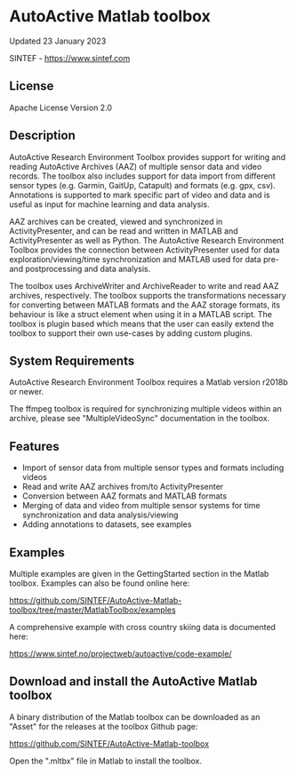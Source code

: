 # AutoActive Matlab toolbox
Updated 23 January 2023

SINTEF - https://www.sintef.com

## License
Apache License Version 2.0

## Description
AutoActive Research Environment Toolbox provides support for writing and reading AutoActive Archives (AAZ) of multiple sensor data and video records. The toolbox also includes support for data import from different sensor types (e.g. Garmin, GaitUp, Catapult) and formats (e.g. gpx, csv). Annotations is supported to mark specific part of video and data and is useful as input for machine learning and data analysis.

AAZ archives can be created, viewed and synchronized in ActivityPresenter, and can be read and written in MATLAB and ActivityPresenter as well as Python. The AutoActive Research Environment Toolbox provides the connection between ActivityPresenter used for data exploration/viewing/time synchronization and MATLAB used for data pre- and postprocessing and data analysis.   

The toolbox uses ArchiveWriter and ArchiveReader to write and read AAZ archives, respectively. The toolbox supports the transformations necessary for converting between MATLAB formats and the AAZ storage formats, its behaviour is like a struct element when using it in a MATLAB script. The toolbox is plugin based which means that the user can easily extend the toolbox to support their own use-cases by adding custom plugins. 

## System Requirements
AutoActive Research Environment Toolbox requires a Matlab version r2018b or newer.

The ffmpeg toolbox is required for synchronizing multiple videos within an archive, please see "MultipleVideoSync" documentation in the toolbox.

## Features
- Import of sensor data from multiple sensor types and formats including videos
- Read and write AAZ archives from/to ActivityPresenter
- Conversion between AAZ formats and MATLAB formats
- Merging of data and video from multiple sensor systems for time synchronization and data analysis/viewing
- Adding annotations to datasets, see examples

## Examples
Multiple examples are given in the GettingStarted section in the Matlab toolbox.
Examples can also be found online here:

https://github.com/SINTEF/AutoActive-Matlab-toolbox/tree/master/MatlabToolbox/examples

A comprehensive example with cross country skiing data is documented here:

https://www.sintef.no/projectweb/autoactive/code-example/

## Download and install the AutoActive Matlab toolbox
A binary distribution of the Matlab toolbox can be downloaded as an "Asset" for the releases at the toolbox Github page:

https://github.com/SINTEF/AutoActive-Matlab-toolbox

Open the ".mltbx" file in Matlab to install the toolbox.